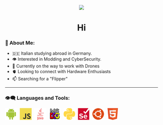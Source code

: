 <div id="header" align="center">
<img src="https://media.giphy.com/media/pVGsAWjzvXcZW4ZBTE/giphy.gif" width="350px"/> 
</div>

<div id="header" align="center">
<h1>
Hi
</h1>
</div>

### :robot: About Me:
- 🇩🇪 Italian studying abroad in Germany.
- 👁️ Interested in Modding and CyberSecurity.
- 🚁 Currently on the way to work with Drones
- 🫀 Looking to connect with Hardware Enthusiasts 
- 📫 Searching for a "Flipper" 

---
### :eye_speech_bubble: Languages and Tools:
<div>
<img src="https://github.com/devicons/devicon/blob/master/icons/android/android-original.svg" width="40" lenght="40" />&nbsp;
<img src="https://github.com/devicons/devicon/blob/master/icons/javascript/javascript-original.svg" width="40" lenght="40" />&nbsp;
<img src="https://github.com/devicons/devicon/blob/master/icons/java/java-plain-wordmark.svg" width="40" lenght="40" />&nbsp;
<img src="https://github.com/devicons/devicon/blob/master/icons/msdos/msdos-original.svg" width="40" lenght="40" />&nbsp;
<img src="https://github.com/devicons/devicon/blob/master/icons/python/python-plain.svg" width="40" lenght="40" />&nbsp;
<img src="https://github.com/devicons/devicon/blob/master/icons/selenium/selenium-original.svg" width="40" lenght="40" />&nbsp;
<img src="https://github.com/devicons/devicon/blob/master/icons/ubuntu/ubuntu-plain.svg" width="40" lenght="40" />&nbsp;
<img src="https://github.com/devicons/devicon/blob/master/icons/html5/html5-original.svg" width="40" lenght="40" />&nbsp;
</div>
